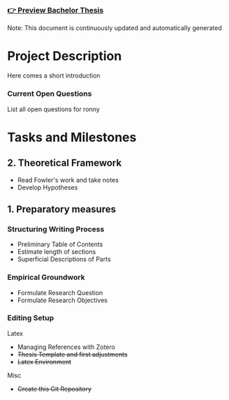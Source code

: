 ### [👉 Preview Bachelor Thesis](thesis.pdf)
Note: This document is continuously updated and automatically generated

# Project Description
Here comes a short introduction

### Current Open Questions
List all open questions for ronny


# Tasks and Milestones

## 2. Theoretical Framework
- Read Fowler's work and take notes
- Develop Hypotheses

## 1. Preparatory measures
### Structuring Writing Process
- Preliminary Table of Contents
- Estimate length of sections
- Superficial Descriptions of Parts

### Empirical Groundwork
- Formulate Research Question
- Formulate Research Objectives

### Editing Setup
Latex
- Managing References with Zotero
- ~~Thesis Template and first adjustments~~
- ~~Latex Environment~~

Misc
- ~~Create this Git Repository~~
